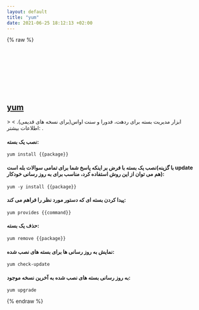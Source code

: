 ```yaml
---
layout: default
title: "yum"
date: 2021-06-25 18:12:13 +02:00
---
```

{% raw %}
<h2 id="yum">
  <a href="/fa/linux/yum.html">yum</a> <a href="#yum"><svg class="icon">
    <use href="/assets/images/unicode_sprite.svg#link" />
  </svg></a>
</h2>
> ابزار مدیریت بسته برای ردهت، فدورا و سنت اواس(برای نسخه های قدیمی).
> اطلاعات بیشتر: <https://man7.org/linux/man-pages/man8/yum.8.html>.

#### نصب یک بسته:
```shell
yum install {{package}}
```
#### نصب یک بسته با فرض بر اینکه پاسخ شما برای تمامی سوالات بله است(با گزینه update هم می توان از این روش استفاده کرد، مناسب برای به روز رسانی خودکار):
```shell
yum -y install {{package}}
```
#### پیدا کردن بسته ای که دستور مورد نظر را فراهم می کند:
```shell
yum provides {{command}}
```
#### حذف یک بسته:
```shell
yum remove {{package}}
```
#### نمایش به روز رسانی ها برای بسته های نصب شده:
```shell
yum check-update
```
#### به روز رسانی بسته های نصب شده به آخرین نسخه موجود:
```shell
yum upgrade
```
{% endraw %}